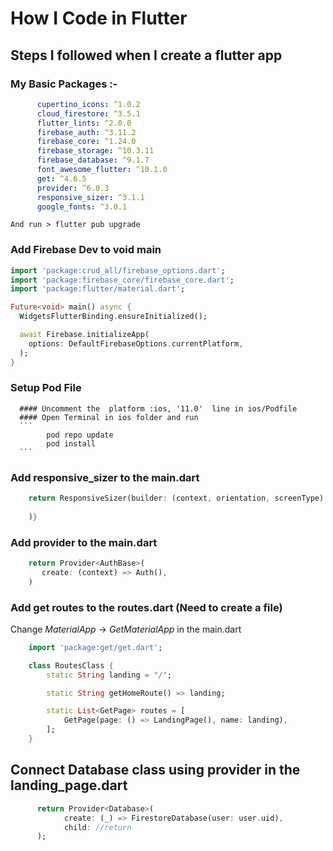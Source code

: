 # How I Code in Flutter
## Steps I followed when I create a flutter app


###  My Basic Packages :-
```yaml
      cupertino_icons: ^1.0.2
      cloud_firestore: ^3.5.1
      flutter_lints: ^2.0.0
      firebase_auth: ^3.11.2
      firebase_core: ^1.24.0
      firebase_storage: ^10.3.11
      firebase_database: ^9.1.7
      font_awesome_flutter: ^10.1.0
      get: ^4.6.5
      provider: ^6.0.3
      responsive_sizer: ^3.1.1
      google_fonts: ^3.0.1  
```
    And run > flutter pub upgrade

### Add Firebase Dev to void main
```dart
import 'package:crud_all/firebase_options.dart';
import 'package:firebase_core/firebase_core.dart';
import 'package:flutter/material.dart';

Future<void> main() async {
  WidgetsFlutterBinding.ensureInitialized();

  await Firebase.initializeApp(
    options: DefaultFirebaseOptions.currentPlatform,
  );
}
```

### Setup Pod File
      #### Uncomment the  platform :ios, '11.0'  line in ios/Podfile
      #### Open Terminal in ios folder and run
      ```
            pod repo update
            pod install
      ```

### Add responsive_sizer to the main.dart
```dart
    return ResponsiveSizer(builder: (context, orientation, screenType) {
    
    )}
```

### Add provider to the main.dart
```dart
    return Provider<AuthBase>(
       create: (context) => Auth(),
    )
```



### Add get routes to the routes.dart (Need to create a file)
Change *MaterialApp* -> *GetMaterialApp* in the main.dart

```dart
    import 'package:get/get.dart';

    class RoutesClass {
        static String landing = "/";

        static String getHomeRoute() => landing;

        static List<GetPage> routes = [
            GetPage(page: () => LandingPage(), name: landing),
        ];
    }
```


## Connect Database class using provider in the landing_page.dart

```dart
      return Provider<Database>(
            create: (_) => FirestoreDatabase(user: user.uid),
            child: //return
      );                 
```
